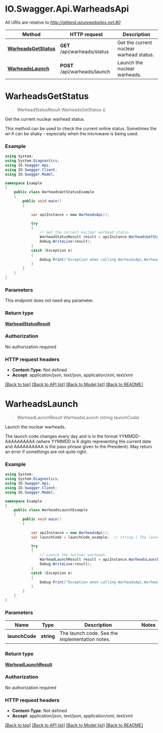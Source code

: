 # IO.Swagger.Api.WarheadsApi

All URIs are relative to *http://gitland.azurewebsites.net:80*

Method | HTTP request | Description
------------- | ------------- | -------------
[**WarheadsGetStatus**](WarheadsApi.md#warheadsgetstatus) | **GET** /api/warheads/status | Get the current nuclear warhead status.
[**WarheadsLaunch**](WarheadsApi.md#warheadslaunch) | **POST** /api/warheads/launch | Launch the nuclear warheads.


<a name="warheadsgetstatus"></a>
# **WarheadsGetStatus**
> WarheadStatusResult WarheadsGetStatus ()

Get the current nuclear warhead status.

This method can be used to check the current online status.              Sometimes the wi-fi can be shaky - especially when the microwave is being used.

### Example
```csharp
using System;
using System.Diagnostics;
using IO.Swagger.Api;
using IO.Swagger.Client;
using IO.Swagger.Model;

namespace Example
{
    public class WarheadsGetStatusExample
    {
        public void main()
        {
            
            var apiInstance = new WarheadsApi();

            try
            {
                // Get the current nuclear warhead status.
                WarheadStatusResult result = apiInstance.WarheadsGetStatus();
                Debug.WriteLine(result);
            }
            catch (Exception e)
            {
                Debug.Print("Exception when calling WarheadsApi.WarheadsGetStatus: " + e.Message );
            }
        }
    }
}
```

### Parameters
This endpoint does not need any parameter.

### Return type

[**WarheadStatusResult**](WarheadStatusResult.md)

### Authorization

No authorization required

### HTTP request headers

 - **Content-Type**: Not defined
 - **Accept**: application/json, text/json, application/xml, text/xml

[[Back to top]](#) [[Back to API list]](../README.md#documentation-for-api-endpoints) [[Back to Model list]](../README.md#documentation-for-models) [[Back to README]](../README.md)

<a name="warheadslaunch"></a>
# **WarheadsLaunch**
> WarheadLaunchResult WarheadsLaunch (string launchCode)

Launch the nuclear warheads.

The launch code changes every day and is in the format YYMMDD-AAAAAAAAAA (where YYMMDD is 6 digits representing the current              date and AAAAAAAAAA is the pass phrase given to the President). May return an error if somethings are not quite right.

### Example
```csharp
using System;
using System.Diagnostics;
using IO.Swagger.Api;
using IO.Swagger.Client;
using IO.Swagger.Model;

namespace Example
{
    public class WarheadsLaunchExample
    {
        public void main()
        {
            
            var apiInstance = new WarheadsApi();
            var launchCode = launchCode_example;  // string | The launch code. See the implementation notes.

            try
            {
                // Launch the nuclear warheads.
                WarheadLaunchResult result = apiInstance.WarheadsLaunch(launchCode);
                Debug.WriteLine(result);
            }
            catch (Exception e)
            {
                Debug.Print("Exception when calling WarheadsApi.WarheadsLaunch: " + e.Message );
            }
        }
    }
}
```

### Parameters

Name | Type | Description  | Notes
------------- | ------------- | ------------- | -------------
 **launchCode** | **string**| The launch code. See the implementation notes. | 

### Return type

[**WarheadLaunchResult**](WarheadLaunchResult.md)

### Authorization

No authorization required

### HTTP request headers

 - **Content-Type**: Not defined
 - **Accept**: application/json, text/json, application/xml, text/xml

[[Back to top]](#) [[Back to API list]](../README.md#documentation-for-api-endpoints) [[Back to Model list]](../README.md#documentation-for-models) [[Back to README]](../README.md)

